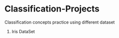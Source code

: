 # Classification-Projects
Classification concepts practice using different dataset

1. Iris DataSet
